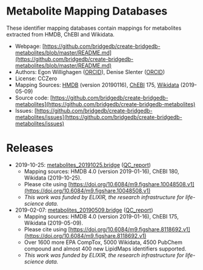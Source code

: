 # Metabolite Mapping Databases

These identifier mapping databases contain mappings for metabolites extracted from HMDB, ChEBI and Wikidata.

 * Webpage: [https://github.com/bridgedb/create-bridgedb-metabolites/blob/master/README.md](https://github.com/bridgedb/create-bridgedb-metabolites/blob/master/README.md)
 * Authors: Egon Willighagen ([ORCID](http://orcid.org/0000-0001-7542-0286)), Denise Slenter ([ORCID](https://orcid.org/0000-0001-8449-1318))
 * License: CCZero
 * Mapping Sources: [HMDB](http://hmdb.ca/) (version 20190116), [ChEBI](http://www.ebi.ac.uk/chebi/) 175, [Wikidata](https://wikidata.org/) (2019-05-09)
 * Source code: [https://github.com/bridgedb/create-bridgedb-metabolites](https://github.com/bridgedb/create-bridgedb-metabolites)
 * Issues: [https://github.com/bridgedb/create-bridgedb-metabolites/issues](https://github.com/bridgedb/create-bridgedb-metabolites/issues)

# Releases

 * 2019-10-25: [metabolites_20191025.bridge](https://ndownloader.figshare.com/files/18108980) ([QC_report](https://ndownloader.figshare.com/files/18108968))
   * Mapping sources: HMDB 4.0 (version 2019-01-16), ChEBI 180, Wikidata (2019-10-25).
   * Please cite using [https://doi.org/10.6084/m9.figshare.10048508.v1](https://doi.org/10.6084/m9.figshare.10048508.v1)
   * *This work was funded by ELIXIR, the research infrastructure for life-science data.*
 * 2019-02-07: [metabolites_20190509.bridge](https://ndownloader.figshare.com/files/15136133) ([QC_report](https://ndownloader.figshare.com/files/15136367))
   * Mapping sources: HMDB 4.0 (version 2019-01-16), ChEBI 175, Wikidata (2019-05-09).
   * Please cite using [https://doi.org/10.6084/m9.figshare.8118692.v1](https://doi.org/10.6084/m9.figshare.8118692.v1)
   * Over 1600 more EPA CompTox, 5000 Wikidata, 4500 PubChem compound and almost 400 new LipidMaps identifiers supported.
   * *This work was funded by ELIXIR, the research infrastructure for life-science data.*

